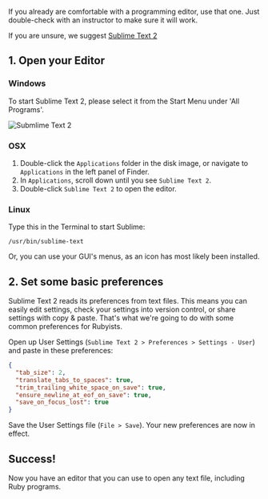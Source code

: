 If you already are comfortable with a programming editor, use that one. Just double-check with an instructor to make
sure it will work.

If you are unsure, we suggest [Sublime Text 2](http://www.sublimetext.com/2)

## 1. Open your Editor

### Windows

To start Sublime Text 2, please select it from the Start Menu under 'All
Programs'.

![Submlime Text 2](/img/installfest/sublime2.png?raw=true)

### OSX

1. Double-click the `Applications` folder in the disk image, or navigate to `Applications` in the left panel of
Finder.
1. In `Applications`, scroll down until you see `Sublime Text 2`.
1. Double-click `Sublime Text 2` to open the editor.

### Linux

Type this in the Terminal to start Sublime:

```text
/usr/bin/sublime-text
```
Or, you can use your GUI's menus, as an icon has most likely been installed.

## 2. Set some basic preferences

Sublime Text 2 reads its preferences from text files. This means you can easily
edit settings, check your settings into version control, or share settings with
copy & paste. That's what we're going to do with some common preferences for
Rubyists.

Open up User Settings (`Sublime Text 2 > Preferences > Settings - User`) and paste in these preferences:

```json
{
  "tab_size": 2,
  "translate_tabs_to_spaces": true,
  "trim_trailing_white_space_on_save": true,
  "ensure_newline_at_eof_on_save": true,
  "save_on_focus_lost": true
}
```

Save the User Settings file (`File > Save`). Your new preferences are now in effect.

## Success!

Now you have an editor that you can use to open any text file, including Ruby programs.
